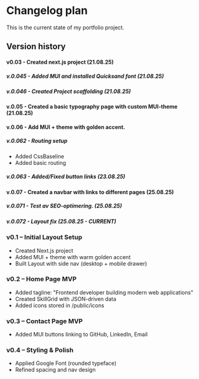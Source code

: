 # Changelog plan

This is the current state of my portfolio project.

## Version history

#### v0.03 - Created next.js project (21.08.25)

##### v.0.045 - Added MUI and installed Quicksand font (21.08.25)

##### v.0.046 - Created Project scaffolding (21.08.25)

#### v.0.05 - Created a basic typography page with custom MUI-theme (21.08.25)

#### v.0.06 - Add MUI + theme with golden accent.

##### v.0.062 - Routing setup

- Added CssBaseline
- Added basic routing

##### v.0.063 - Added/Fixed button links (23.08.25)

#### v.0.07 - Created a navbar with links to different pages (25.08.25)

##### v.0.071 - Test av SEO-optimering. (25.08.25)

##### v.0.072 - Layout fix (25.08.25 - CURRENT)

### v0.1 – Initial Layout Setup

- Created Next.js project
- Added MUI + theme with warm golden accent
- Built Layout with side nav (desktop + mobile drawer)

### v0.2 – Home Page MVP

- Added tagline: "Frontend developer building modern web applications"
- Created SkillGrid with JSON-driven data
- Added icons stored in /public/icons

### v0.3 – Contact Page MVP

- Added MUI buttons linking to GitHub, LinkedIn, Email

### v0.4 – Styling & Polish

- Applied Google Font (rounded typeface)
- Refined spacing and nav design
